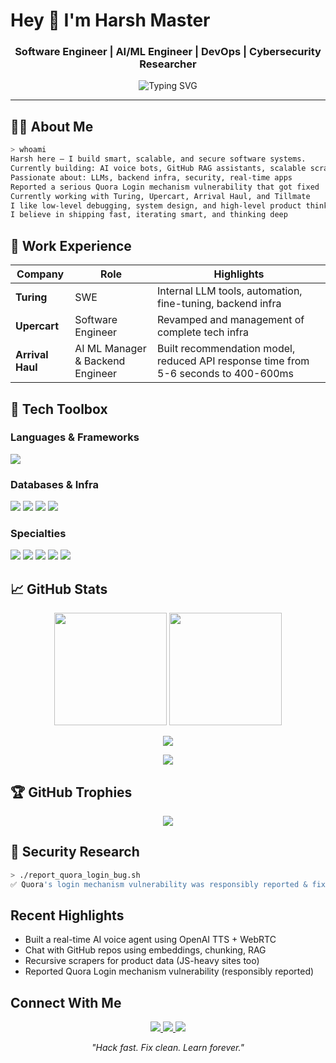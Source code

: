 # Hey 👋 I'm Harsh Master

<h3 align="center">Software Engineer | AI/ML Engineer | DevOps | Cybersecurity Researcher</h3>

<p align="center">
  <img src="https://readme-typing-svg.demolab.com?font=Fira+Code&pause=1000&color=00FEEF&center=true&vCenter=true&width=435&lines=I+craft+LLM-powered+apps+%F0%9F%96%A5;Voice+AI+%7C+RAG+%7C+Backend+Infra+%F0%9F%94%A5;ML+%7C+DevOps+%7C+Security+%7C+Full-stack;Once+slipped+past+Quora+Login+%F0%9F%92%AA" alt="Typing SVG" />
</p>

---

## 🧑‍💻 About Me

```bash
> whoami
Harsh here — I build smart, scalable, and secure software systems.
Currently building: AI voice bots, GitHub RAG assistants, scalable scraping engines
Passionate about: LLMs, backend infra, security, real-time apps
Reported a serious Quora Login mechanism vulnerability that got fixed
Currently working with Turing, Upercart, Arrival Haul, and Tillmate
I like low-level debugging, system design, and high-level product thinking
I believe in shipping fast, iterating smart, and thinking deep
```

## 💼 Work Experience

| Company | Role | Highlights |
|---------|------|-----------|
| **Turing** | SWE | Internal LLM tools, automation, fine-tuning, backend infra |
| **Upercart** | Software Engineer | Revamped and management of complete tech infra |
| **Arrival Haul** | AI ML Manager & Backend Engineer | Built recommendation model, reduced API response time from 5-6 seconds to 400-600ms |

## 🧰 Tech Toolbox

### Languages & Frameworks
<p>
  <img src="https://skillicons.dev/icons?i=javascript,python,java,dart,nodejs,react,flutter,reactnative" />
</p>

### Databases & Infra
<p>
  <img src="https://skillicons.dev/icons?i=mongodb,mysql,postgres,git" />
  <img src="https://img.shields.io/badge/Neo4j-0176C1?style=flat-square&logo=neo4j&logoColor=white" />
  <img src="https://img.shields.io/badge/ChromaDB-black?style=flat-square" />
  <img src="https://img.shields.io/badge/VectorDB-gray?style=flat-square" />
</p>

### Specialties
<p>
  <img src="https://img.shields.io/badge/Mobile%20Apps-Flutter%20%7C%20React%20Native-blue?style=flat-square" />
  <img src="https://img.shields.io/badge/ML/AI-TensorFlow%20%7C%20PyTorch-orange?style=flat-square" />
  <img src="https://img.shields.io/badge/DevOps-Docker%20%7C%20AWS%20%7C%20CI/CD-green?style=flat-square" />
  <img src="https://img.shields.io/badge/Security-Penetration%20Testing-red?style=flat-square" />
  <img src="https://img.shields.io/badge/Firebase-ffca28?style=flat-square&logo=firebase&logoColor=black" />
</p>

## 📈 GitHub Stats

<p align="center">
  <img src="https://github-readme-stats.vercel.app/api?username=Harsh0707005&show_icons=true&theme=tokyonight&count_private=true" height="180" />
  <img src="https://streak-stats.demolab.com/?user=Harsh0707005&theme=tokyonight" height="180" />
</p>

<p align="center">
  <img src="https://github-readme-activity-graph.vercel.app/graph?username=Harsh0707005&theme=tokyo-night" />
</p>

<p align="center">
  <img src="https://komarev.com/ghpvc/?username=Harsh0707005&color=blueviolet&style=flat-square&label=Profile+Views" />
</p>

## 🏆 GitHub Trophies

<p align="center">
  <img src="https://github-profile-trophy.vercel.app/?username=Harsh0707005&theme=radical&no-frame=true&column=6" />
</p>

## 🔐 Security Research

```bash
> ./report_quora_login_bug.sh
✅ Quora's login mechanism vulnerability was responsibly reported & fixed
```

## Recent Highlights

- Built a real-time AI voice agent using OpenAI TTS + WebRTC
- Chat with GitHub repos using embeddings, chunking, RAG
- Recursive scrapers for product data (JS-heavy sites too)
- Reported Quora Login mechanism vulnerability (responsibly reported)

## Connect With Me

<p align="center">
  <a href="mailto:harshmaster07705@gmail.com">
    <img src="https://img.shields.io/badge/Email-harshmaster07705@gmail.com-red?style=for-the-badge&logo=gmail&logoColor=white" />
  </a>
  <a href="mailto:harshmaster.pro@gmail.com">
    <img src="https://img.shields.io/badge/Email-harshmaster.pro@gmail.com-orange?style=for-the-badge&logo=gmail&logoColor=white" />
  </a>
  <a href="https://www.linkedin.com/in/harshmaster/">
    <img src="https://img.shields.io/badge/LinkedIn-harshmaster-blue?style=for-the-badge&logo=linkedin&logoColor=white" />
  </a>
</p>

<p align="center">
  <i>"Hack fast. Fix clean. Learn forever."</i>
</p>
